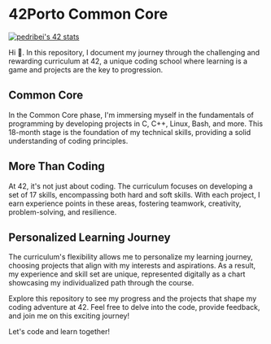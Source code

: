 # 42Porto Common Core

<a align="center" href="https://github.com/oakoudad/badge42"><img src="https://badge.mediaplus.ma/black/pedribei?1337Badge=off&UM6P=off" alt="pedribei's 42 stats" align="center" /></a>

Hi 👋. In this repository, I document my journey through the challenging and rewarding curriculum at 42, a unique coding school where learning is a game and projects are the key to progression.

## Common Core
In the Common Core phase, I'm immersing myself in the fundamentals of programming by developing projects in C, C++, Linux, Bash, and more. This 18-month stage is the foundation of my technical skills, providing a solid understanding of coding principles.

## More Than Coding
At 42, it's not just about coding. The curriculum focuses on developing a set of 17 skills, encompassing both hard and soft skills. With each project, I earn experience points in these areas, fostering teamwork, creativity, problem-solving, and resilience.

## Personalized Learning Journey
The curriculum's flexibility allows me to personalize my learning journey, choosing projects that align with my interests and aspirations. As a result, my experience and skill set are unique, represented digitally as a chart showcasing my individualized path through the course.

Explore this repository to see my progress and the projects that shape my coding adventure at 42. Feel free to delve into the code, provide feedback, and join me on this exciting journey!

Let's code and learn together!
